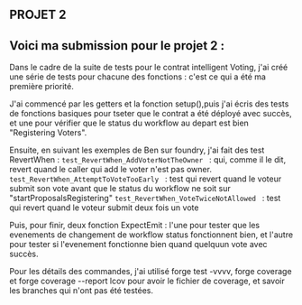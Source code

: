 ## PROJET 2

## Voici ma submission pour le projet 2 :

Dans le cadre de la suite de tests pour le contrat intelligent Voting, j'ai créé une série de tests pour chacune des fonctions : c'est ce qui a été ma première priorité. 

J'ai commencé par les getters et la fonction setup(),puis j'ai écris des tests de fonctions basiques pour tseter que le contrat a été déployé avec succès, et une pour vérifier que le status du workflow au depart est bien "Registering Voters".

Ensuite, en suivant les exemples de Ben sur foundry, j'ai fait des test RevertWhen : 
```test_RevertWhen_AddVoterNotTheOwner ``` : qui, comme il le dit, revert quand le caller qui add le voter n'est pas owner.
```test_RevertWhen_AttemptToVoteTooEarly ``` : test qui revert quand le voteur submit son vote avant que le status du workflow ne soit sur "startProposalsRegistering"
```test_RevertWhen_VoteTwiceNotAllowed ``` : test qui revert quand le voteur submit deux fois un vote

Puis, pour finir, deux fonction ExpectEmit : l'une pour tester que les evenements de changement de workflow status fonctionnent bien, et l'autre pour tester si l'evenement fonctionne bien quand quelquun vote avec succès.


Pour les détails des commandes, j'ai utilisé forge test -vvvv, forge coverage et forge coverage --report lcov pour avoir le fichier de coverage, et savoir les branches qui n'ont pas été testées.